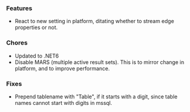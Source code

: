 ### Features
- React to new setting in platform, ditating whether to stream edge properties or not.

### Chores
- Updated to .NET6
- Disable MARS (multiple active result sets).
  This is to mirror change in platform, and to improve performance.

### Fixes
- Prepend tablename with "Table", if it starts with a digit, since table names cannot start with digits in mssql.
